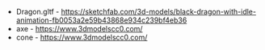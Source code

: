 - Dragon.gltf - https://sketchfab.com/3d-models/black-dragon-with-idle-animation-fb0053a2e59b43868e934c239bf4eb36
- axe - https://www.3dmodelscc0.com/
- cone - https://www.3dmodelscc0.com/
